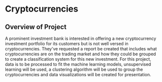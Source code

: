 # Cryptocurrencies
## Overview of Project
A prominent investment bank is interested in offering a new cryptocurrency investment portfolio for its customers but is not well versed in cryptocurrencies. They've requested a report be created that includes what cryptocurrencies are on the trading market and how they could be grouped to create a classification system for this new investment. For this project, data is to be processed to fit the machine learning models, unsupervised learning will be used, a clustering algorithm will be used to group the cryptocurrencies and data visualizations will be created for presentation.
